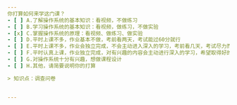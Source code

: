 ```yaml
---
你打算如何来学这门课？
- [ ] A.了解操作系统的基本知识：看视频，不做练习
- [ ] B.学习操作系统的基本知识：看视频，做练习，不做实验
- [x] C.掌握操作系统的原理：看视频、做练习、做实验
- [ ] D.平时上课不多，作业基本不做，考前看两天，考试能过60分就行
- [ ] E.平时上课不多，作业会独立完成，不会主动进入深入的学习，考前看几天，考试尽力而为，但对分数不是太关注
- [ ] F.平时认真上课，作业独立完成，对有兴趣的内容会主动进行深入的学习，希望取得好的学习成绩
- [ ] G.对操作系统十分有兴趣，想做课程设计
- [ ] H.其他，请简要说明你的打算

> 知识点：调查问卷


---
```

